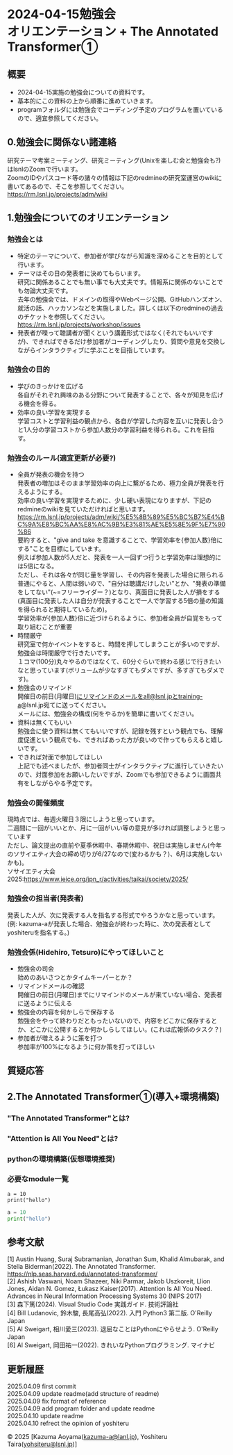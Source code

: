 # 2024-04-15勉強会<br>オリエンテーション + The Annotated Transformer①
## 概要
- 2024-04-15実施の勉強会についての資料です。<br>
- 基本的にこの資料の上から順番に進めていきます。<br>
- programフォルダには勉強会でコーディング予定のプログラムを置いているので、適宜参照してください。<br>

## 0.勉強会に関係ない諸連絡
研究テーマ考案ミーティング、研究ミーティング(Unixを楽しむ会と勉強会も?)はlsnlのZoomで行います。<br>
ZoomのIDやパスコード等の諸々の情報は下記のredmineの研究室運営のwikiに書いてあるので、そこを参照してください。<br>
https://rm.lsnl.jp/projects/adm/wiki

## 1.勉強会についてのオリエンテーション
### 勉強会とは
- 特定のテーマについて、参加者が学びながら知識を深めることを目的として行います。<br>
- テーマはその日の発表者に決めてもらいます。<br>
研究に関係あることでも無い事でも大丈夫です。情報系に関係のないことでも勿論大丈夫です。<br>
去年の勉強会では、ドメインの取得やWebページ公開、GitHubハンズオン、就活の話、ハッカソンなどを実施しました。詳しくは以下のredmineの過去のチケットを参照してください。<br>
https://rm.lsnl.jp/projects/workshop/issues<br>
- 発表者が喋って聴講者が聞くという講義形式ではなく(それでもいいですが)、できればできるだけ参加者がコーディングしたり、質問や意見を交換しながらインタラクティブに学ぶことを目指しています。<br>
### 勉強会の目的
- 学びのきっかけを広げる<br>
 各自がそれぞれ興味のある分野について発表することで、各々が知見を広げる機会を得る。<br>
- 効率の良い学習を実現する<br>
 学習コストと学習利益の観点から、各自が学習した内容を互いに発表し合うと1人分の学習コストから参加人数分の学習利益を得られる。これを目指す。<br>
### 勉強会のルール(適宜更新が必要?)
- 全員が発表の機会を持つ<br>
 発表者の増加はそのまま学習効率の向上に繋がるため、極力全員が発表を行えるようにする。<br>
 効率の良い学習を実現するために、少し硬い表現になりますが、下記のredmineのwikiを見ていただければと思います。<br>
https://rm.lsnl.jp/projects/adm/wiki/%E5%8B%89%E5%BC%B7%E4%BC%9A%E8%BC%AA%E8%AC%9B%E3%81%AE%E5%8E%9F%E7%90%86<br>
要約すると、"give and take を意識することで、学習効率を{参加人数}倍にする"ことを目標にしています。<br>
例えば参加人数が5人だと、発表を一人一回ずつ行うと学習効率は理想的には5倍になる。<br>
ただし、それは各々が同じ量を学習し、その内容を発表した場合に限られる<br>
普通にやると、人間は弱いので、"自分は聴講だけしたい"とか、"発表の準備をしてない"(~=フリーライダー？)となり、真面目に発表した人が損をする(真面目に発表した人は自分が発表することで一人で学習する5倍の量の知識を得られると期待しているため)。<br>
学習効率が{参加人数}倍に近づけられるように、参加者全員が自覚をもって取り組むことが重要<br>
- 時間厳守<br>
研究室で何かイベントをすると、時間を押してしまうことが多いのですが、勉強会は時間厳守で行きたいです。<br>
１コマ(100分)丸々やるのではなくて、60分ぐらいで終わる感じで行きたいなと思っています(ボリュームが少なすぎてもダメですが、多すぎてもダメです)。<br>
- 勉強会のリマインド<br>
開催日の前日(月曜日)にリマインドのメールをall@lsnl.jpとtraining-a@lsnl.jp宛てに送ってください。<br>
メールには、勉強会の構成(何をやるか)を簡単に書いてください。<br>
- 資料は無くてもいい<br>
勉強会に使う資料は無くてもいいですが、記録を残すという観点でも、理解度促進という観点でも、できればあった方が良いので作ってもらえると嬉しいです。<br>
- できれば対面で参加してほしい<br>
上記でも述べましたが、参加者同士がインタラクティブに進行していきたいので、対面参加をお願いしたいですが、Zoomでも参加できるように画面共有をしながらやる予定です。<br>
### 勉強会の開催頻度
現時点では、毎週火曜日３限にしようと思っています。<br>
二週間に一回がいいとか、月に一回がいい等の意見が多ければ調整しようと思っています<br>
ただし、論文提出の直前や夏季休暇中、春期休暇中、祝日は実施しません(今年のソサイエティ大会の締め切りが6/27なので(変わるかも？)、6月は実施しないかも)。<br>
ソサイエティ大会2025:https://www.ieice.org/jpn_r/activities/taikai/society/2025/
### 勉強会の担当者(発表者)
発表した人が、次に発表する人を指名する形式でやろうかなと思っています。(例: kazuma-aが発表した場合、勉強会が終わった時に、次の発表者としてyoshiteruを指名する。)<br>
### 勉強会係(Hidehiro, Tetsuro)にやってほしいこと
- 勉強会の司会<br>
始めのあいさつとかタイムキーパーとか？<br>
- リマインドメールの確認<br>
開催日の前日(月曜日)までにリマインドのメールが来ていない場合、発表者に送るように伝える<br>
- 勉強会の内容を何かしらで保存する<br>
勉強会をやって終わりだともったいないので、内容をどこかに保存するとか、どこかに公開するとか何かしらしてほしい。(これは広報係のタスク？)<br>
- 参加者が増えるように策を打つ<br>
参加率が100%になるように何か策を打ってほしい<br>

## 質疑応答

## 2.The Annotated Transformer①(導入+環境構築)
### "The Annotated Transformer"とは?
### "Attention is All You Need"とは?
### pythonの環境構築(仮想環境推奨)
### 必要なmodule一覧

```
a = 10
print("hello")
```
```python
a = 10
print("hello")
```

## 参考文献
[1] Austin Huang, Suraj Subramanian, Jonathan Sum, Khalid Almubarak, and Stella Biderman(2022). The Annotated Transformer. https://nlp.seas.harvard.edu/annotated-transformer/<br>
[2] Ashish Vaswani, Noam Shazeer, Niki Parmar, Jakob Uszkoreit, Llion Jones, Aidan N. Gomez, Łukasz Kaiser(2017). Attention Is All You Need. Advances in Neural Information Processing Systems 30 (NIPS 2017)<br>
[3] 森下篤(2024). Visual Studio Code 実践ガイド. 技術評論社<br>
[4] Bill Ludanovic, 鈴木駿, 長尾高弘(2022). 入門 Python3 第二版. O'Reilly Japan<br>
[5] Al Sweigart, 相川愛三(2023). 退屈なことはPythonにやらせよう. O'Reilly Japan<br>
[6] Al Sweigart, 岡田祐一(2022). きれいなPythonプログラミング. マイナビ<br>

## 更新履歴
2025.04.09 first commit<br>
2025.04.09 update readme(add structure of readme)<br>
2025.04.09 fix format of reference<br>
2025.04.09 add program folder and update readme<br>
2025.04.10 update readme<br>
2025.04.10 refrect the opinion of yoshiteru<br>


© 2025 [Kazuma Aoyama(kazuma-a@lanl.jp), Yoshiteru Taira(yohsiteru@lsnl.jp)]
